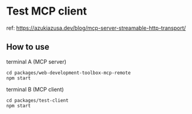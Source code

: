 # Test MCP client

ref: https://azukiazusa.dev/blog/mcp-server-streamable-http-transport/

## How to use

terminal A (MCP server)

```
cd packages/web-development-toolbox-mcp-remote
npm start
```

terminal B (MCP client)

```
cd packages/test-client
npm start
```
